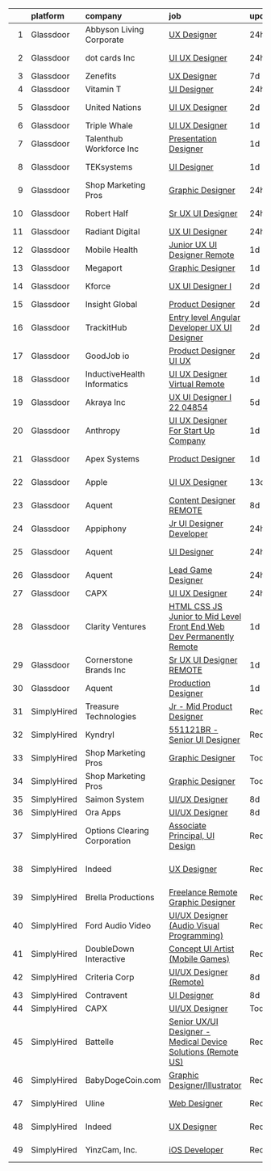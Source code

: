 

|    | platform    | company                      | job                                                                                                                                                                                                                                                                                                                                                                                                                                                                                                                                                                                                                                                                                                                                                                                                                                                                                                                                                                                                                                                                                                                                                                                                                                                                                                | update_time   | location                   |
|---:|:------------|:-----------------------------|:---------------------------------------------------------------------------------------------------------------------------------------------------------------------------------------------------------------------------------------------------------------------------------------------------------------------------------------------------------------------------------------------------------------------------------------------------------------------------------------------------------------------------------------------------------------------------------------------------------------------------------------------------------------------------------------------------------------------------------------------------------------------------------------------------------------------------------------------------------------------------------------------------------------------------------------------------------------------------------------------------------------------------------------------------------------------------------------------------------------------------------------------------------------------------------------------------------------------------------------------------------------------------------------------------|:--------------|:---------------------------|
|  1 | Glassdoor   | Abbyson Living Corporate     | [UX Designer](https://www.glassdoor.com/partner/jobListing.htm?pos=101&ao=1110586&s=58&guid=00000182f7dd71fab6465db87f23fd28&src=GD_JOB_AD&t=SR&vt=w&ea=1&cs=1_76266802&cb=1662015861668&jobListingId=1008106136939&cpc=956B2567E1972B70&jrtk=3-0-1gbrtqshajfna801-1gbrtqshrg4d6800-07a7feff51d77dce--6NYlbfkN0BlxSgk-J5m66D-25H2D6mWkggbf7twheDVOZ_vCixfySEPZej-FKxo73pH2nQtLblgwn3D92IMuq34zuoXrG4QSh46dcw3JEqYD8FyFcL7eHsCc0SYKHvRRCiuxrKwTna8V2IZVagWh04zl_J6Dcveqtr1pLmuYo4dCbM4n1_8jHu43UUlgwI7-MKB_RuWny_NuI2WrQF6DieAYS8-YH2yhDfZGxteLcZjAY2kyk0USvGXs9Ult79rY-PPjfDkOE79r1UfM-LWFEfXbNOrLAwH5RE16XIpHoID8n7X1frbmD131DgF-PO8DEpZyKOaAKuKDqOszG7kWcmNQI4XnUS6z_bLP7wy2zyptD2SACpX5WID8jp6-pEoL1NJgU-C8yJgnHSUK1NZFfRyh-mfiXwEyJk-SED0pKDVhFu7fIiBPnPL1ypRSRdCSSCbGJOze-elCFS0CS5ftm1DcAZH9WZZAZ3VSNi0lbNw44Zk_YnCDDQJVWbHZE29Z-_YHayhe8EDJoNk_3_KPw%3D%3D)                                                                                                                                                                                                                                                                                                                                                                                                                                 | 24h           | Woodland Hills, CA         |
|  2 | Glassdoor   | dot cards  Inc               | [UI   UX Designer](https://www.glassdoor.com/partner/jobListing.htm?pos=127&ao=1136043&s=58&guid=00000182f7dd71fab6465db87f23fd28&src=GD_JOB_AD&t=SR&vt=w&ea=1&cs=1_a2eff739&cb=1662015861671&jobListingId=1008107343213&jrtk=3-0-1gbrtqshajfna801-1gbrtqshrg4d6800-daf6baf7cbab5812-)                                                                                                                                                                                                                                                                                                                                                                                                                                                                                                                                                                                                                                                                                                                                                                                                                                                                                                                                                                                                             | 24h           | Los Angeles, CA            |
|  3 | Glassdoor   | Zenefits                     | [UX Designer](https://www.glassdoor.com/partner/jobListing.htm?pos=111&ao=1110586&s=58&guid=00000182f7dd71fab6465db87f23fd28&src=GD_JOB_AD&t=SR&vt=w&ea=1&cs=1_805637cb&cb=1662015861670&jobListingId=1008091357111&cpc=6FC5BA77C9A4CD78&jrtk=3-0-1gbrtqshajfna801-1gbrtqshrg4d6800-60f85573673f9bf3--6NYlbfkN0BP7N8pYsNWMWBMaWl8ZL7hgGB0AUGZOiHnEaoLHNDW9ROvVNa_h-O2VgHJxwiiK0FvNzL619YT5xjM84m-LPxNMcqrmbfy67nmq_OooHyvM4GX7lNgUrjXmmFng0bY1bmBPBtwPWjl9uOGEcSpndc0U0y-yup-M8T9H_eM1z_7YuX5KEAgmU_Hdo4WVR8w9vTTLqPLF78zefQ97xXZf0Zc5_eTrwbXHJRqab6BKmklscs6YKPD6CCmJXsowjLOJzui1lJu4ZglJJZZnaXtdJv6RtvUt6D9gyFAToaDKZmtZuutU5C-X8lR9K-7J0JwwsrUGnCP8hAWpXrGA_3BazskX2DgHgC6YA3QKKuZyhbyDmXZbHx0xUXFHqOGWoe26-k8unCH9pZvxFx84EBIRWmtPBcLW10n6PUGLxzvdh2oU5xGROJPms73mwMwPhTdDi2Nw--OghkXx7tuXVU1IB3MOmYgWPCBgesARwMS7rotqEz8knP4nj39)                                                                                                                                                                                                                                                                                                                                                                                                                                                             | 7d            | Remote                     |
|  4 | Glassdoor   | Vitamin T                    | [UI Designer](https://www.glassdoor.com/partner/jobListing.htm?pos=112&ao=1110586&s=58&guid=00000182f7dd71fab6465db87f23fd28&src=GD_JOB_AD&t=SR&vt=w&cs=1_bee2da88&cb=1662015861670&jobListingId=1008107313924&cpc=C4A69CCDBB3B9599&jrtk=3-0-1gbrtqshajfna801-1gbrtqshrg4d6800-f10a0fca18c2b09a--6NYlbfkN0DMrcEu7yrtATojKJA7cEzGQ3FdRGWLh0CZQInL4ECGI6k5tN82kdM0OKoro5eXmjpWnNkMRYRsEG5xl-BbZpYCD_fu4BVeNqYuHC7OoAs3kywh988hMDgU4JwI6c0N64ARQqe5qJ8Pjj8i7HEjR4ZUmqldrFM0fx1DVXjCuMIUcFIdGB8cHFzJ7W_YnqnrXza-zlKOgVy7jWseHWnhf2VM11CDvNNLnkquRUSHpZf-Sk5DVrqK_b_c2VgxfuJbS9cKNaNiW3CROWTW7-pV3HtFPBIQDXAhl3qtMGU8p5t6ygEVgcOLXfgQGgoW7fCvTFaafg4EdXbW3N2bSfAQp3x6DN-QW-P-9jQ7cAqUXDcJe8WL0hhSfg-UzFT1ERerRkNwBPmiT5m8445_PIT-rL64s9r-F2NRs61PWP2Ylz1kowmLFyq8F6yUcw1Gd1Kr-28dZ_L9QLw_1dbdbzoLaJUg1xm351FNY3k%3D)                                                                                                                                                                                                                                                                                                                                                                                                                                                                                    | 24h           | Remote                     |
|  5 | Glassdoor   | United Nations               | [UI UX Designer](https://www.glassdoor.com/partner/jobListing.htm?pos=130&ao=1136043&s=58&guid=00000182f7dd71fab6465db87f23fd28&src=GD_JOB_AD&t=SR&vt=w&cs=1_5f7e9501&cb=1662015861671&jobListingId=1008100714366&jrtk=3-0-1gbrtqshajfna801-1gbrtqshrg4d6800-d6ef88cf08e78d5f-)                                                                                                                                                                                                                                                                                                                                                                                                                                                                                                                                                                                                                                                                                                                                                                                                                                                                                                                                                                                                                    | 2d            | New York, NY               |
|  6 | Glassdoor   | Triple Whale                 | [UI UX Designer](https://www.glassdoor.com/partner/jobListing.htm?pos=129&ao=1136043&s=58&guid=00000182f7dd71fab6465db87f23fd28&src=GD_JOB_AD&t=SR&vt=w&ea=1&cs=1_476e6a88&cb=1662015861671&jobListingId=1008103425271&jrtk=3-0-1gbrtqshajfna801-1gbrtqshrg4d6800-403655dea25a74f9-)                                                                                                                                                                                                                                                                                                                                                                                                                                                                                                                                                                                                                                                                                                                                                                                                                                                                                                                                                                                                               | 1d            | Remote                     |
|  7 | Glassdoor   | Talenthub Workforce  Inc     | [Presentation Designer](https://www.glassdoor.com/partner/jobListing.htm?pos=118&ao=1110586&s=58&guid=00000182f7dd71fab6465db87f23fd28&src=GD_JOB_AD&t=SR&vt=w&ea=1&cs=1_089ec3a3&cb=1662015861671&jobListingId=1008104112031&cpc=F41FEAB56D215062&jrtk=3-0-1gbrtqshajfna801-1gbrtqshrg4d6800-b0396012850688ec--6NYlbfkN0DpwFV3tuw9vFlML3xauMsT_S9XsNg3VdZNHiuyFzGFEzXfSGkGfgeZuQmrRNOoRj2KG4JtZ16c6Me6TMe4k8idSKCqMIK3nKRCNN0673o5rBPp8bUF45137Vz3MHFL762ZXOrmoxPdzX2ZNZrNjhWHxCSlNkIwtcKanXnT2eO3-YrVPWt20WW4OF6kIlKypSii3gntkKXi1l-K-n5hFJXGKiKBVht8oKRnOS1LjdE0b49FnVt2OFTi2aETL-XHsa8wH6-YM2eyS5I-1tN17Aa18b04jEZ2-Vy1miyTkTUvvMHt6uvtkUfg7OuxkLzU7A8g18nijdjpBZIKwHmQ12Xa5RoEsOLJqYOstU07JJ_8mMJ8rAYrWr-A51eEJ8yrNSIZcsuZDVs0_XiCvXFJDPjED5NmgW2x-raIcnFZtIZboH0-3cIIAFtqSRoS5zrf-1OuU4ZTTB56qlBiVlFxVIz2Rtb6rXGj4sOmTkbEvYTFA-JFUeHK-E2Klw8l4BZtWIubtUAJolNcuFdWiSRsusuC)                                                                                                                                                                                                                                                                                                                                                                                                                   | 1d            | Remote                     |
|  8 | Glassdoor   | TEKsystems                   | [UI Designer](https://www.glassdoor.com/partner/jobListing.htm?pos=113&ao=1110586&s=58&guid=00000182f7dd71fab6465db87f23fd28&src=GD_JOB_AD&t=SR&vt=w&cs=1_2401e930&cb=1662015861670&jobListingId=1008103401365&cpc=654405A9B1E0A9F5&jrtk=3-0-1gbrtqshajfna801-1gbrtqshrg4d6800-626a518d14e5eb1d--6NYlbfkN0AuKz8EBO1xHDEL7V2YF9xF3dC_I9B9i-Zw2Jh8clPMK3KTieKealHQMRxLfyLBLKLlxueP5w2cp1Kue7ytNRk0VzQAaeykPUFkFVJNTLbEBNyriVJdyFaWSK276T-ls2bzxzfuBVkABZ6HP-my0A4u9FaUFHeeqv95PU6vQr664BhgB-GaUoRGFKQa08aJramp2fWaU4rvxWUiBJfYgotVfxZHnyHWW8lWH2QuI5U8rMPqvZtHZ1v8FMeiwnTUxYwm0EbHlxWwi70O-v9xVMIDvwMO8yfIQh137EJgxWSPrT1VtpeIhZkuC-dTclJXzWaRJDPqEV1-0v4GBARZOfrOJCghiIllnGuYOQ-3pLWny51MBr0lkKUSaV2BlVGf5TGDYTsKj7CinFW16R5b_pOukx4k3UfpPtUyIw84n0kfBBQi5zwXGhOf4_S7FYQ9gSvkHKKMPXMmOE6BddO74FJ44V34wtZwmdUVv6IF4C55vg0raH-GeUMc-pl8TcvRp3fRThY4xRet5dLGZHNmKwiYCSDsDRRlicOa0OFG6sFANX-cRnaiwJ0RsUp2abetrjIBVAucvTg2oWRPUl4Pb7S7lG4GHMC4DckU5--XxogSYPxUZhOZbDGoDAxoKMdBOIDm4YQcp5T_ot8Ugj0jvNWDTjiMzIiR9cNRfW5dUimaDdVjId1oisEWA3opXCk6cjs3FTu152dUHnhz8NmvgezbhDY579P3Mk0LNIJs-FdnnkNn58Ye0hVyfHJdASfj8Ip8lwJZJS5zRzIIZPbt2BSOCGf4aA6_SAEo3hBqew0iFg6e4n3ryv2yBenBOnzpkTswjxsvDto6N480bsBZCkdwIv2Tgbqmuf2OL5doJTRvVYkmg5KXyGfWkutayWkaT0TxB_YPg7tSLWUzDOpx5QY9)                                  | 1d            | Myrtle Point, OR           |
|  9 | Glassdoor   | Shop Marketing Pros          | [Graphic Designer](https://www.glassdoor.com/partner/jobListing.htm?pos=104&ao=1110586&s=58&guid=00000182f7dd71fab6465db87f23fd28&src=GD_JOB_AD&t=SR&vt=w&cs=1_a1198283&cb=1662015861668&jobListingId=1008106685149&cpc=45DC3EB807283E85&jrtk=3-0-1gbrtqshajfna801-1gbrtqshrg4d6800-1e5450f6cbd41cd0--6NYlbfkN0DnTJ3xfjzt2ELn4kEqc-7-tLkxQ1NV7wDx75Ziu13nDF3carm4JZxqQO1ZtaAo41zz1DATBbo5JSuMcqSf7J17RowlHfkSAHKVp9LaY-W_4ymO_4tFNpELogX79y-e1zo73cjFscyYccQxyxRgr6IvDdL2YL2qTRBrlh9V64i51xUTHwa--rcBcoQgVlk5y56jB_skPwK29zvUx67f928eHVT4C8hWXNy7YdAbEsaFN9Nc4KSV0cOJScqtYaSNby1QtAeDPz5uid71FW9ZFxhf4kMLD_TH71aaMuyN_Yxy_U4o5-9yXgR3chSpl9YOUSCXeL8nMi7zVli1MEFAg7YcQo7blI1jpfXOrUVunMMaCAJ64te-Yw7GklJ16fs33yRHKR7RVUddcmnCyfIXMRkNK2yEsZ6GWsej4Pqs5U8QQj0L1AEGs9chqYdVN4ylayAWwBQM8zDgvJVSTkstW7WQ)                                                                                                                                                                                                                                                                                                                                                                                                                                                                                             | 24h           | Remote                     |
| 10 | Glassdoor   | Robert Half                  | [Sr  UX  UI Designer](https://www.glassdoor.com/partner/jobListing.htm?pos=121&ao=1110586&s=58&guid=00000182f7dd71fab6465db87f23fd28&src=GD_JOB_AD&t=SR&vt=w&ea=1&cs=1_f446fda2&cb=1662015861671&jobListingId=1008106367307&cpc=C4A69CCDBB3B9599&jrtk=3-0-1gbrtqshajfna801-1gbrtqshrg4d6800-2aeb18c88666c837--6NYlbfkN0CpzDdaQkua3np5pkmj49lKioZwmwxQ-yx5plwbYmV_M5QDgP5U2s8pTcIrES5uNWGMXve2cuzB9f_dczpbWK9NULC2t0Rna9DDTDbNvDA04JzIlmZttQuYHrrU7nBoZ9A_uzrfQBCCa_4tQchykGmqvyl4MWhIB8WIbicAaAPnP8QqjaaDoIA1v71WkGpik__TzCov4kzQDTb0tsOPjD0y9-AGlIp-jEvi7D2CO-MPGYmJG93ezKToDUmeOl9Y0uaFuH8eFCnt4FXm7GfmbDpVL9cD5ooesCGIJaXVNG3RHbdToiJ7M-GumM5pYW95CVty0vDq9wIwnxYFrDJ59WWBjNuWr0RtSMHB8nOpP4OwZJravbElyRZk2iPv8mxZmx_BndC8pvTr_-UQSDIbz7M_s9PxdcAh4cH78boZ6rHwUbFB4xrydqikmI659K3_cRuGM7AY-D82fMX9Xcw_49y4PXEnLQIVJiEp2kpV1E2zZt10rIhm9ZfS9TgmS0RFm8w2Dbp-cxdUMJjxwIku2GO53elu3aKJmQGexMXTO7-Beg%3D%3D)                                                                                                                                                                                                                                                                                                                                                                                         | 24h           | Philadelphia, PA           |
| 11 | Glassdoor   | Radiant Digital              | [UX UI Designer](https://www.glassdoor.com/partner/jobListing.htm?pos=125&ao=1136043&s=58&guid=00000182f7dd71fab6465db87f23fd28&src=GD_JOB_AD&t=SR&vt=w&ea=1&cs=1_ce202a68&cb=1662015861671&jobListingId=1008105515654&jrtk=3-0-1gbrtqshajfna801-1gbrtqshrg4d6800-36dffc8aa509424c-)                                                                                                                                                                                                                                                                                                                                                                                                                                                                                                                                                                                                                                                                                                                                                                                                                                                                                                                                                                                                               | 24h           | Vienna, VA                 |
| 12 | Glassdoor   | Mobile Health                | [Junior UX UI Designer  Remote ](https://www.glassdoor.com/partner/jobListing.htm?pos=103&ao=1110586&s=58&guid=00000182f7dd71fab6465db87f23fd28&src=GD_JOB_AD&t=SR&vt=w&ea=1&cs=1_635ea324&cb=1662015861668&jobListingId=1008104582625&cpc=AC285F3A3ECA6BB0&jrtk=3-0-1gbrtqshajfna801-1gbrtqshrg4d6800-0b855880aef5fae4--6NYlbfkN0CVW-wZUB6fDkVbeXZUmA8a9VqOuLioZTZt07t5oqbkUixMn8E1AkY7NfCvE7a_uIFEM4p2K4W6Xowwu-eZbvZMAmUZzzrHL6ljTCT7DYTx6XjJdgQUIEh9p7SxX-wpgLvWtsfp4DDj8x2BvdIzeHYMSSkPiP9r4jjtgVITdl04BLVLmN7DTPJeZ4_ZEyu9s9lr0LOPJVSsD27I__LfGGqe2oWTB3G_C4LBh_lG7s3ZXG1b3jU5YkvMpNBJLFAO4itpIoIVP07SWnALqsYt884BH4f5FJtqmGCpzzscWTujVko-SwclxMpjnKa9apIdK4Dr7MuJcfA9_-e0SzjviFVvN6in3k6qA8-m3wpdw98tEYFbd5eG8Hsfv_TCDwK1Z0DHwgql0v-O31c7dksKOw7az5dVQ1c9TJ05avlcnDI2FZFyjJTbD_m4YwyhQTFd3-G9Je3a896b_iH9VlpSIcVOdGkbMCVI_a4BmgscYqGgUYMUbpl0AmVbSn0EWuUjcqoGnrlwKmHpVXTjuduu356nW5cYL7MnJY3CjZ-6fYTVS0ygsVHst3-Wfo62Ykui9xQGOfWXSoUEMDhbBe8VAXNB97t0fp9rqME%3D)                                                                                                                                                                                                                                                                                                                            | 1d            | New York, NY               |
| 13 | Glassdoor   | Megaport                     | [Graphic Designer](https://www.glassdoor.com/partner/jobListing.htm?pos=107&ao=1110586&s=58&guid=00000182f7dd71fab6465db87f23fd28&src=GD_JOB_AD&t=SR&vt=w&ea=1&cs=1_53bca06b&cb=1662015861669&jobListingId=1008104329539&cpc=FD1C1DA32C38CFA7&jrtk=3-0-1gbrtqshajfna801-1gbrtqshrg4d6800-03240c7016d300a0--6NYlbfkN0AeeRxfSTUO2mbzN6gc1dbGKicwj8snL_ojPHCDcLbu6ZmI1MITdzjUHaGz9I6QfDDaCAhHNsLnEQ0W96GyJbLS1QADKIDX4EdTe9yp1PhF8F-4WUltB0t_MBqRicVF3yTGtz1PlcRv0nY1cRoiPDvEa6RLSZiog9CyJF2TQxUiBYVzd9xvKSatBiKr4kHEzZbN_Z0rR3oxD4eN6ntQjw9LFYO4miyz4R7Rm_XMiVF8T128zbZqAI939pRy275_W-N8L3SIxFgWBXG5FiqX-J9hO8yN6A8Q4Y6sweDZ_Ua0FoB6SVFziOJbjN_7GPC4EegEek1fmXgwZ-K09kVkeO097m26pLajmlfAnepPEzq1exFjIm6nOlZNOy7CkNVSonlh2XqavIlI-XvD0HQ3AyOxmIDYAD8oGMQeQ_SsVyBKc4uuyCNnsP1YS-I3ugoO1knjCak3QDQIxEbHh9B9kVLa9Q9Gq5dQkRb6rVzhm2cbEAo0MutLRgslfzJWInuj7-L2MPoEJDVEyBBRSw88ckqFPoPUlPVHDkEqRulaplXZEQ%3D%3D)                                                                                                                                                                                                                                                                                                                                                                                            | 1d            | Remote                     |
| 14 | Glassdoor   | Kforce                       | [UX UI Designer I](https://www.glassdoor.com/partner/jobListing.htm?pos=117&ao=1110586&s=58&guid=00000182f7dd71fab6465db87f23fd28&src=GD_JOB_AD&t=SR&vt=w&cs=1_8d2e6c5c&cb=1662015861670&jobListingId=1008101416352&cpc=AC285F3A3ECA6BB0&jrtk=3-0-1gbrtqshajfna801-1gbrtqshrg4d6800-5ca18584e6c56758--6NYlbfkN0C5IatSLh_Ak1q39eQQoPIxD737RW9NeiYGvIRXkrLjEBkC4LI6KweFWWPiS1PvvlzUOWbobQyRZ_GH0ST80v1PHAjNgQAnVdKaMTwbySdeJ4kZENHFJ3gk-aqyBLq7_g4PPaD5nYAPosMaA1OTfF0UlD40gSneHZVZFaHtOPm0lfXPMXFm5c6u7HWtbqq3LmjEMEt3GLR0Dq2K9qAHFci0OhFH9YIZCr1w5DLQViUtiId277BAmx-9FUL-03rxTkMmG0Fn4Lfbjh09gD1vUVzlXkD0U0RnO-9YqBBqyQF_srswWcsFDQM8mU-PH2vka0KQUxt8jqBOE7oaZ8rSO90LU6g3GrMgpqDLjjShLxQTskH0tymuKjuD1mO74mjnsa_9XG0Ie2qENbGblP8Dr-9mabHFyJARvTPzS32caLTwM-XH6gsN4cKGtA4Ref0U0DV1pj4iY8tkDokiBvLz-XTv2SEikkV9vOR0v56qQFKz6SLKEpihSCv4rw9p1WaaIAoMGZdXOc7pWa1s6sPLYRnOQRYBzmyAaW2We_rdOQdisPFBglLjjTeGLG_zy8N2UEdFJrklXDxrRUIkRCgUzRBYrIU17Zt_tSo%3D)                                                                                                                                                                                                                                                                                                                                               | 2d            | Mountain View, CA          |
| 15 | Glassdoor   | Insight Global               | [Product Designer](https://www.glassdoor.com/partner/jobListing.htm?pos=122&ao=1110586&s=58&guid=00000182f7dd71fab6465db87f23fd28&src=GD_JOB_AD&t=SR&vt=w&ea=1&cs=1_e947260c&cb=1662015861671&jobListingId=1008101325887&cpc=F41FEAB56D215062&jrtk=3-0-1gbrtqshajfna801-1gbrtqshrg4d6800-b6f6c3769a315662--6NYlbfkN0BKkHZu3wF05EeDimN_p6sYpKCMArvwa95YdH7UpkaBCuXZAtggzO9lGKJZ-EjBDGFpDzWFhfErbPeNOQdB-5sxu3TXSscELuTTzkvXRsH0FCSVFUJQpDsKHUilZN4l-wkK83dsuyh8TjKXCrhkzsZI2PM5AbogsvWiaJaC6pToV0wHxBsDJKkLjKn-wGCpxua698MH45IN1rPIvQX5WfSDjGF0WLsxICeIP7ovrS_WcAcr9P0N5UpWm18n9ISUl6bYKcHNv01uVQ4HbUayV50KH2Lqq5Wk4CW1QycPjw_V8yBIgX7WHh3f119ZxIUVWDEa_xDs0mfzLABPfDV4u00MogpsM1N6s2iZC_cq43GYN2Zm5y4rpbQXGxUyqq-PAmzEN2cF3j04fIQxce6yJU3dSOMU-z_w-_YRFIOmB8J7GACdLUXMvSDXCStHHb0pJPQ58ONhA_G4F52kDgQRE8lKgduXLDnKBBm5QP4DYGc6OKsmR6rOUX7IMGStCl_OlN4%3D)                                                                                                                                                                                                                                                                                                                                                                                                                                          | 2d            | Remote                     |
| 16 | Glassdoor   | TrackitHub                   | [Entry level Angular Developer   UX UI Designer](https://www.glassdoor.com/partner/jobListing.htm?pos=106&ao=1110586&s=58&guid=00000182f7dd71fab6465db87f23fd28&src=GD_JOB_AD&t=SR&vt=w&ea=1&cs=1_59a6f0fe&cb=1662015861669&jobListingId=1008101431851&cpc=AC285F3A3ECA6BB0&jrtk=3-0-1gbrtqshajfna801-1gbrtqshrg4d6800-e97608c6d181ff30--6NYlbfkN0DdLn5tXN_RiyJSiFodarGZFJKa8s6F6AK0THPBWp05MQOFQCzoYzZxGxYfJ9hLSNYsJbys6DBTafbFBBjszBxbMt_j1W_2i7zpgsVzQGKmwrQJU15QlzWMC0JPYrRs9hHXSY2_r0LyZgUT8f4VW1f_CjJ3HfrwkBmWSyv4JCZOznODM92b2waMp_uTTY9CimXaWBpQT8fsTtnTz3Q-USB4mXGo2d0L6YvkhY4PE2165gJtR7XLeoPg9AlfOQr0XpErhRHBw1mlbL2CXAiViOlD_swwry9YLt7saMSgI6GknCQ_mlPY4DsFIoNa3edNUEK-wEkbLfIaiXgwgLy3tjT61z2UMu5-wFfxTjNk63VKuKuxQhytjPa0MsFmj586-CbOCiL6z5LeT74NCKDCC2zOR9EKw0IlYzskQOPhjnXn3PxXK8_QfQi8Kiz5-1DPWoq3vdLBu6o-bW_8iPZbMclL8p-oZSd0Sr54yfelSSSEvDLjrxiUR8Z5)                                                                                                                                                                                                                                                                                                                                                                                                                          | 2d            | Remote                     |
| 17 | Glassdoor   | GoodJob io                   | [Product Designer   UI UX](https://www.glassdoor.com/partner/jobListing.htm?pos=119&ao=1110586&s=58&guid=00000182f7dd71fab6465db87f23fd28&src=GD_JOB_AD&t=SR&vt=w&ea=1&cs=1_136347c7&cb=1662015861671&jobListingId=1008101143376&cpc=F41FEAB56D215062&jrtk=3-0-1gbrtqshajfna801-1gbrtqshrg4d6800-8578fbe97d5717b5--6NYlbfkN0A-eM-8zQmqxQkbCPpjyO_R1nvC3dWyZdH4WDfPbAqpRWMKG9vGIfMbmWU-gkWEBQ01vlTGLb2nzOcccHCg0J6zzTcuMGXdgKgg2GXifa6KSDn8culOCpjh_TFn3gljPby6eKNqkiiOIk7xpFsOaWLOLwbEX6yF3a3LNf0J13VFSUA2XKAN-WXo_J36O-UtPf34qw5or7FFJ8RIHws8yS5ugB6Szy9_Op3YFZB0Ew5E9RgcSe-P6jiC6cE9hW7Kllu3zCLWB4wuyr7kZEN8jYYJ2COUO61-paxbkq1w2NcXNXwVHh7FPwKdFF0UFgRoIu8XRWpUJfDx5onYMsmqxWg7cdcvuARPJQECWq-Z6-qHA_49xs-rsJixVl1t34mY-h4hZ_KQNy35IZq_29Y11nvbM3BDg0isvwAJi7wy2LwAtXmlPDDlDvMQYZNDKMFcYDR4yXS0Y43255zexnVO7W-TQclnKvjthO-oLy2YZq4G62EZ3Fyyi1Z7HzxuUqx9YXo%3D)                                                                                                                                                                                                                                                                                                                                                                                                                                  | 2d            | Remote                     |
| 18 | Glassdoor   | InductiveHealth Informatics  | [UI UX Designer  Virtual   Remote ](https://www.glassdoor.com/partner/jobListing.htm?pos=128&ao=1136043&s=58&guid=00000182f7dd71fab6465db87f23fd28&src=GD_JOB_AD&t=SR&vt=w&ea=1&cs=1_7c47d44b&cb=1662015861671&jobListingId=1008104566343&jrtk=3-0-1gbrtqshajfna801-1gbrtqshrg4d6800-720318c4269232f8-)                                                                                                                                                                                                                                                                                                                                                                                                                                                                                                                                                                                                                                                                                                                                                                                                                                                                                                                                                                                            | 1d            | Atlanta, GA                |
| 19 | Glassdoor   | Akraya Inc                   | [UX UI Designer I  22 04854](https://www.glassdoor.com/partner/jobListing.htm?pos=126&ao=1136043&s=58&guid=00000182f7dd71fab6465db87f23fd28&src=GD_JOB_AD&t=SR&vt=w&cs=1_7ddb9626&cb=1662015861671&jobListingId=1008097473644&jrtk=3-0-1gbrtqshajfna801-1gbrtqshrg4d6800-3e62b19874b1da40-)                                                                                                                                                                                                                                                                                                                                                                                                                                                                                                                                                                                                                                                                                                                                                                                                                                                                                                                                                                                                        | 5d            | Mountain View, CA          |
| 20 | Glassdoor   | Anthropy                     | [UI UX Designer For Start Up Company](https://www.glassdoor.com/partner/jobListing.htm?pos=124&ao=1136043&s=58&guid=00000182f7dd71fab6465db87f23fd28&src=GD_JOB_AD&t=SR&vt=w&ea=1&cs=1_fb7b2d45&cb=1662015861671&jobListingId=1008103718267&jrtk=3-0-1gbrtqshajfna801-1gbrtqshrg4d6800-52a06b6180f2e353-)                                                                                                                                                                                                                                                                                                                                                                                                                                                                                                                                                                                                                                                                                                                                                                                                                                                                                                                                                                                          | 1d            | Remote                     |
| 21 | Glassdoor   | Apex Systems                 | [Product Designer](https://www.glassdoor.com/partner/jobListing.htm?pos=123&ao=1110586&s=58&guid=00000182f7dd71fab6465db87f23fd28&src=GD_JOB_AD&t=SR&vt=w&ea=1&cs=1_d677179f&cb=1662015861671&jobListingId=1008103966003&cpc=2CAED5C921A5F994&jrtk=3-0-1gbrtqshajfna801-1gbrtqshrg4d6800-90e6bd4867488b6a--6NYlbfkN0DqWjE27Bj7wQp7zwejGyju2OyxUuq4SEucXSyN07WCWejYvQmJsgF2DYF8Y-TYieAlU8PVSbISUtTgcJutTK-kdfB7xTi2qehah6KjuBy0gCeZH0xjk_YA4jDJ5NWyaennZNkla1j00V3BcDUXHUk6vk1mKPGPWCrfD9V8AfLdzPzjGYrNXfYK-ZhhMq9AoNw76a6cIpK-gxRuAWRPC8PVlNRCU7Ky-p9nvKoYbDo7pekfIac70Y2EAYupygCC6Enqo-hfNkjqGty3RW1WemKXHY2wxiP8BKLeXf_YWKFU6ZVt2k8stBaeYkyOhh6uKjCC8rIfih17smbXIVVqset6rG5QYMZJHAdiKc-Hm2dYPWwK6YfE2k1B2HEB58i537lvZayrfCJ_WFattUp3RbTFdaidBKVUYnSSYrQSNy8Kogk0mVRkhKGTKR4WHL5dcIcpro2qWXd0TDt2q7_4nhRsZDP4yaHPWDdbDXEJPQufYfuUZSSzSRgv_yDno5_xKoUvDwJlXipjL2d_F69Qxo8uP1PhlngOqkDqm1t6HANJb3DgWvH5l6orOP43dTmR0iu6dXEZyVTbZuo14sPmwp6uPA2SSnwfOIEXoQboAwRWPmPPCDWIhvaSXq9G3YiyYGM%3D)                                                                                                                                                                                                                                                                                                          | 1d            | Alpharetta, GA             |
| 22 | Glassdoor   | Apple                        | [UI   UX Designer](https://www.glassdoor.com/partner/jobListing.htm?pos=110&ao=1110586&s=58&guid=00000182f7dd71fab6465db87f23fd28&src=GD_JOB_AD&t=SR&vt=w&cs=1_dba0123e&cb=1662015861669&jobListingId=1008078787075&cpc=F41FEAB56D215062&jrtk=3-0-1gbrtqshajfna801-1gbrtqshrg4d6800-42f118951879b051--6NYlbfkN0BvKrLyj5gPmtZO9T8euul8TCxuuKNOtzRJOomxnwSEodTz2Bc-sPZl5OJ9R4TJsNeHYhrugG-GuHqQxA4XymeaX0vxwiBRkm0nXG2bzwJoLtia4j8rRJVPi5PAfL4q5QnXiGzPugzDTOlh_oDEI-Sl30BP6H-JT1iOqJwU3vO6YHdkP7lJmmktWQsdFsMSD3yWi9kfYqNjHMaaGbAViL9S6OMz_ONvkrVztM7RStNqnB9UpHHGCTf9-qibDAvnobPFKbfNTHuq_gvrV8PCRIvU8sNmL9fbdy1M0DdRYAsTRGVRj6VO_r5ru9RLrLPtPvjJ2tbJoRFzHUHT4In2f976i2GVxqC1Lk46ON23WtO_0Y9ui7XUyqQpmUB0CPlh6ZjtZNf4QVw9REBTYfcg-1-cHCNWJ6sw-bBO_nOUa0m5U8_ciAOrmeDTMOTZU6MNJOmkvOtgdk5r9Erp52_x5-NONfqq5Cx5VaUUKwxp6-C4KVAXbqibC-jYkunTaenpICkTIG1_lknyBaUPDu_dNfaTTxsoamCnj9kILwXjGPepnG9Y_y1yt6dwvqPKc6RMXX75-WQVgthSr_Ih67hafBJNxPUwmfwgegAG90WIU2cTrIPYT7IhcIl-1SxxK9TTEFKkc3XBaCYZW1bwOCaCq77nJr3e7Dabr-7McYFfx-Pi0px1O6x0_VfnXnlIr6LDjpgs2l8Y1qN2rH2qkpczelYvrWP6-b1tEDTJVFXVKik3qc7ggvPSz0D9fsLoKPsmcBwRPaPzZKnjJXFHx3_FeGPorkHi3jS6nldGc9_iH2VHEL0yX4Y6aIn4NfFzMRUuo-1Q3Y8FJzusqrTh8LEABFEqkhiLyKfIFS6lyzvtN9WubRumB4dVMonpNGvo3vNF771yqabQ2cf7zn2gQ1aZ8B4CKMyYVw92dj9PJ-BBoMqwBA%3D%3D) | 13d           | Culver City, CA            |
| 23 | Glassdoor   | Aquent                       | [Content Designer  REMOTE ](https://www.glassdoor.com/partner/jobListing.htm?pos=120&ao=1110586&s=58&guid=00000182f7dd71fab6465db87f23fd28&src=GD_JOB_AD&t=SR&vt=w&cs=1_6a7eb87c&cb=1662015861671&jobListingId=1008089329150&cpc=334ABAF5D42DC775&jrtk=3-0-1gbrtqshajfna801-1gbrtqshrg4d6800-caa0944e4be548c0--6NYlbfkN0DMrcEu7yrtATojKJA7cEzGQ3FdRGWLh0CZQInL4ECGI9gD0Wolx9R2EDT7B77c2cRrTdmS15zQI5FSK6EnshAG3NgcOhzBmqhWiF-MPmcBIUnjstLyImy_lrSiq7I7lFnBSEqwK1YPVrTFjc73nNlY4awCzvFT1amWHv2N0lQ0RsaASD4jD5FSuLQ4KUXr9BpJE1twPBPoDvytbWiZCSOGN_cB3eDpbW2IAgI7-2EGablW7ks9IiA72oc3r6QpMm5fDzlSZRhpAQH9ZlQOZvMWSOz_Y7QZPXIF20zLvMHFmOrdPUK0vWB0_jbCUSzMc3VAx1XYZIVyS6SV_UcdbfaQG-csgWZ8yj8gVb9bVdcnOq_myu1pGKhKq3iQfk_7rB1Zad45naetXAI-NNMrL8Wb3v2UoxYzdMjAr2m04v2l8uJBoCToEmvsd8CTFYheNSoI2cNdFmqIWw%3D%3D)                                                                                                                                                                                                                                                                                                                                                                                                                                                                                        | 8d            | Remote                     |
| 24 | Glassdoor   | Appiphony                    | [Jr  UI Designer   Developer](https://www.glassdoor.com/partner/jobListing.htm?pos=108&ao=1110586&s=58&guid=00000182f7dd71fab6465db87f23fd28&src=GD_JOB_AD&t=SR&vt=w&ea=1&cs=1_6702524a&cb=1662015861669&jobListingId=1008106905500&cpc=F41FEAB56D215062&jrtk=3-0-1gbrtqshajfna801-1gbrtqshrg4d6800-ace4701ba98733a2--6NYlbfkN0DBc7w0xclGgia4rxR5d721pIg1ynEBDV_Wu1axbExK5d0pbSc7c3t6wMwCdRzWOG5gAiI9DzWZozo1Hs_dX5xFBK-3mPdmWahEd8iOAY9Y4S9YneM6Xl_nYOCUXvbXwOJj2Ds0fi_QRx_9l_ZfSqHqnCt5_KkPwgPFVZdduwuKrjoxYKHndxRL_08kRAVw_Bu49WBEfvCDSgcLw374Lub3VoJyYu9g_I56EtUyX_aQT4lVlyP1G68V1WhS8c6WuCp4qYV_Si1BYGGduBDBJufvOyWgwc2D7ChJuP2hoQyRlX-ehPCblxLESDy85yiC8UaVN2jaL-az2OyLqEnQ-kvqK667qxbKJ-Kvy7cphRU9bmEg8bII0kkPOluna8qZwqx75wkH2b-wxsEezqfs34S7PhqLakmewvvNtfr5d1TMjKdsyWaNvUHu8qTCgEi43Z-gaYOPXAfBZFEY30_aYYh91-WZjgq7h2Z-Rd4CDosHAreitVRiJWh2Vt55fJC4LoGu3_DCQNh2rxowGOI95GXt)                                                                                                                                                                                                                                                                                                                                                                                                             | 24h           | Chicago, IL                |
| 25 | Glassdoor   | Aquent                       | [UI Designer](https://www.glassdoor.com/partner/jobListing.htm?pos=114&ao=1110586&s=58&guid=00000182f7dd71fab6465db87f23fd28&src=GD_JOB_AD&t=SR&vt=w&cs=1_3da00771&cb=1662015861670&jobListingId=1008106317090&cpc=FB7E4A1762AE5BEC&jrtk=3-0-1gbrtqshajfna801-1gbrtqshrg4d6800-af928d519ef0ff4f--6NYlbfkN0DMrcEu7yrtATojKJA7cEzGQ3FdRGWLh0CZQInL4ECGI9gD0Wolx9R2v-Aex0-GK040KZkH8vMPPbByZJ69JkHE4ijya6Gkcs5gC3Z4IApNz5qBpbs1PQ8A-ZdsBit4dOBRqedgm6SbJxTMy8vMUIECmmplTQ3Z4guhPbBlzhO1I3ygTLQD-RVXXzH0oKIXVWmUDV67eG56-PQYQSAVSYiDdIK3CU7GPZQSerbGBl1VSgCUXUWR1uGJe-pSEMTzAN3gBb_oqHr2vxCPTxL6EtAWiD4OyurXbJcJdFHUqyZLU1NVcbFXti19BRrPmgwdO7eRDxrXUeLUxhmyYWcoeQeQ_2IC4qhA7S0SjFC6bEjcIkZ7wKkZJmVe7LnoLlewjUrZimdjdQgl_pYd0AqPW4N-ePocCWY2_I1mMbHWB5SaRyl3UfIt1ZRgevj4EdzBrwA%3D)                                                                                                                                                                                                                                                                                                                                                                                                                                                                                                                    | 24h           | Nashville, TN              |
| 26 | Glassdoor   | Aquent                       | [Lead Game Designer](https://www.glassdoor.com/partner/jobListing.htm?pos=115&ao=1110586&s=58&guid=00000182f7dd71fab6465db87f23fd28&src=GD_JOB_AD&t=SR&vt=w&cs=1_a60c6162&cb=1662015861670&jobListingId=1008108310078&cpc=334ABAF5D42DC775&jrtk=3-0-1gbrtqshajfna801-1gbrtqshrg4d6800-0ddd2e219487aba8--6NYlbfkN0DMrcEu7yrtATojKJA7cEzGQ3FdRGWLh0CZQInL4ECGI9gD0Wolx9R2EDT7B77c2cRj8iidoX7eQVC0t6PEugt0eB5PzpB2fgoj1__UV7p8RAaYnSo51AE4ZzlNz3TKJDGRSzEWwS13w7v4UZFRIghbTNMFFynAV2bLsPd0y1kGH4Nar3fTzD2FfUfEvAZr17a-MnXzmOGLO0rlPFVUSSiMV1pleH4GYPF6uy_d4S2GWtmwbplICV9eqhQySjlcjY5cyDWlVY2HKKK9_MouyQgkc4mUJa_4P8YNphmq6ts1CdonH761Xq3X4py2SGvoLtYf_9iFu68CVaQ4Ho6YhJ4Pl_UDUaMevDfGm1NArxORnS1OHL-aXdKEOY6xGKf5imaFRQoHYyQ1GjQ2cy2jKjwZZnvZY_hkeQQ7LrcSVdqIV_Tj1n2TpL2NZCXn0dXxHgi5HJ3oReVyfCbZzEQxPJfM)                                                                                                                                                                                                                                                                                                                                                                                                                                                                                           | 24h           | Remote                     |
| 27 | Glassdoor   | CAPX                         | [UI UX Designer](https://www.glassdoor.com/partner/jobListing.htm?pos=102&ao=1110586&s=58&guid=00000182f7dd71fab6465db87f23fd28&src=GD_JOB_AD&t=SR&vt=w&ea=1&cs=1_cf930ca3&cb=1662015861668&jobListingId=1008106999013&cpc=6193B0C32834B022&jrtk=3-0-1gbrtqshajfna801-1gbrtqshrg4d6800-50038e90d49db740--6NYlbfkN0AZiaPZyccuKjlre0e0RaBFeO48J0QExrO5hcuLctOVaB564pNz9C24KmLWV3UPvHbjOV4x_SPaG_747yPy3iVP8hDXbX4-e-0exkRWs5GonzYxuhUgGSA7sVQYYv8iTLdUZFtx1yzwix5uzDE61t3LgC8OY9ts1dYIM6spC3Aq-c7StTibnU7hgK9EhQhrGHLiE-2AIG6NWh241suS-Qrd7CH7grpTckYp6WW1XDyahGNmh-FKNN4Wfhopz8PHnLAgNF1HH9WwJRY5eKSVjAZMu-m2_-H3joIDS584oBofG6_nAMC9i-ixITemjttaYr9JFW8IEf3TJJgHcZ71wUj4o6OOeQjKtvNifFkpEc543T1m_5we3SmGMGufva1RClswbYw8xPgAMK9sJ_I0NQETlXtEOtaN1ltL_xiFxhNqEHl0C3AZiXqfkuIdBZxJF5-frAHRLk3DKH_oCCC0uLTYumsmScNwqtT_LgMSM8hJRGgV1ACocjlGdeCfMjxt0KI%3D)                                                                                                                                                                                                                                                                                                                                                                                                                                            | 24h           | Remote                     |
| 28 | Glassdoor   | Clarity Ventures             | [HTML CSS JS   Junior to Mid Level Front End Web Dev  Permanently Remote ](https://www.glassdoor.com/partner/jobListing.htm?pos=105&ao=1110586&s=58&guid=00000182f7dd71fab6465db87f23fd28&src=GD_JOB_AD&t=SR&vt=w&ea=1&cs=1_957271aa&cb=1662015861669&jobListingId=1008103831585&cpc=C4A69CCDBB3B9599&jrtk=3-0-1gbrtqshajfna801-1gbrtqshrg4d6800-3d50f59e9e60eef6--6NYlbfkN0CnFew2DKDg1ZcQYWs-jb3VbV8f9jsdYOzdab3qbwS2_b18tLvD9g44QLaobQXW-nW0Sl04ACqXqHdVwaObR6ISYCkq3RSJ05UcB9o-Ilg0s0GKUVOLCNoy6c4LsjIDwWKooz6hKLjOhxwtcDP6yrmgNGrosUx7d0sBA9tjJVRwBbl-H0npRLiGnxB81d4xfYy0m-3PBuwAz8s-mMfbQVPSb-PJyHsBFsXAfnCtQgyoiF1FjoOR2PYT1--KdHtjwDmhFn5kBhK4MqTxuISx-92VOydHxhgXebDwKRRnn1Xd-9x-awWeLyHYI-zaSWxzJHYbnw2TjJfaSaJbA_fy9qkJiq7_ZKVuJTnkux8nKtOBNi1-D23AORSIiKB-FmAvVdEjfoYhYlAwynn7tlKQF_oH0hbshH9lx6K-pdJu9jrQuN0VrIFvxHJ0Z_cNy64zWZTKoeEX0fXKdV0zO2WBKJw4f9B7r3EYv6h9vlMbbzseg9rkH2MvdGSr)                                                                                                                                                                                                                                                                                                                                                                                                | 1d            | Remote                     |
| 29 | Glassdoor   | Cornerstone Brands Inc       | [Sr  UX UI Designer  REMOTE ](https://www.glassdoor.com/partner/jobListing.htm?pos=109&ao=1110586&s=58&guid=00000182f7dd71fab6465db87f23fd28&src=GD_JOB_AD&t=SR&vt=w&ea=1&cs=1_64be1277&cb=1662015861670&jobListingId=1008104091224&cpc=9DC6E4D8324653EE&jrtk=3-0-1gbrtqshajfna801-1gbrtqshrg4d6800-c20924275c49a3c0--6NYlbfkN0A42AAOF_fWA-2l-ReWOaJaa865KPOsUWm6iJT0k3U5RFuD0YYoaHQ5eTdvAqCoQL1vcrvHp_2qUDTy4VBbrFbP9Ra7O5ACMKGYN9Woi_n8FV7Gpxl6_xG1g1HsiHCBuNabUCT1r1oIEgjQLRMg_LOGeLq90O2BDs0GJG4ZLkE_AxpVD6C1TFmVhjyQnbtNerptIqQ-nxmm_0hX9P-uB1nAfo_LsyTgSVxW_ZZXhAXHtVPCYkjIX8y3caroF6x0ShUymuL38DiDNnrHRDx-7DYEPknFYToEJut2b5LKx_v3skcWYehSwCwPLgWHoIS1jGqBnlpgcf3bg6WcoNKaWHjQLdUwWCVmlSswHGCDqLEMuTTUcbIo5nk8uI8jGOmgOqUe4_RmTIWecIelfChIKueg9DYJ49P7zusor4DONTlQ-_gwqLIt6SZzzVMuSPnd9id5P3K1cr3p9rP9XXO6wF_pz1bqXmYToA9eQPfh_Cw1QkFX0t5X465UCaNUds1miwY%3D)                                                                                                                                                                                                                                                                                                                                                                                                                               | 1d            | Remote                     |
| 30 | Glassdoor   | Aquent                       | [Production Designer](https://www.glassdoor.com/partner/jobListing.htm?pos=116&ao=1110586&s=58&guid=00000182f7dd71fab6465db87f23fd28&src=GD_JOB_AD&t=SR&vt=w&cs=1_75c26eab&cb=1662015861670&jobListingId=1008104453823&cpc=FAE5E775D180B2FB&jrtk=3-0-1gbrtqshajfna801-1gbrtqshrg4d6800-7aef92506895c7fb--6NYlbfkN0DMrcEu7yrtATojKJA7cEzGQ3FdRGWLh0CZQInL4ECGI9gD0Wolx9R2v-Aex0-GK06Hz-O1CLq7IOeS1lsmWLEO-1bx78wdfWA067uBdZ7wFruYpCxtaYaBV4CeGo8RvLBmPZzUTskKPpVIlwkMPSD9x1T9t_-HJvqbookSpXTzBjVi1S5u_vH_OhZRcLcuF2EY3Uk2VQWDgV2JavTZ8fDje9B_ox7ylke-udxgsHJyX6X4opIo6EyXsQXDVUXSbTYm_k7QnSWv4fHi71BYksiZUY9qcWkacVWUFQaJl2s8Hy1WZw2DJLtIqdekHKdUDJb9UnPujzKWXudC85ZfYyxzkgNzSufarZ9BVyWllBT55M_Hs7xr5vVtzhQHacU637QYYRyTA3VUl9VmEX3T_4tB6_S_XDcx6A36V9bVXkfFUpEO1Ufe-2KDxuleutRzNDSZUCGVvMpE4A%3D%3D)                                                                                                                                                                                                                                                                                                                                                                                                                                                                                              | 1d            | Los Angeles, CA            |
| 31 | SimplyHired | Treasure Technologies        | [Jr - Mid Product Designer](https://www.simplyhired.com/job/OQ6CF7nR6RKjsblUVuDdRnfC51Q_LTFT0dhaDADR9wZMkWA_DerGRg?q=ui+designer)                                                                                                                                                                                                                                                                                                                                                                                                                                                                                                                                                                                                                                                                                                                                                                                                                                                                                                                                                                                                                                                                                                                                                                  | Recently      | Remote                     |
| 32 | SimplyHired | Kyndryl                      | [551121BR - Senior UI Designer](https://www.simplyhired.com/job/ln0q34g6s9axBOm-rTUWAVtLoFSFqQUKmESbQP3-Av_kUwzfaMU9MQ?q=ui+designer)                                                                                                                                                                                                                                                                                                                                                                                                                                                                                                                                                                                                                                                                                                                                                                                                                                                                                                                                                                                                                                                                                                                                                              | Recently      | Remote                     |
| 33 | SimplyHired | Shop Marketing Pros          | [Graphic Designer](https://www.simplyhired.com/job/flYQwlArtUOAkxAVkrBZ7Via-bs7lygnHqQN5wH6OrfA5ViJdoCndQ?q=ui+designer)                                                                                                                                                                                                                                                                                                                                                                                                                                                                                                                                                                                                                                                                                                                                                                                                                                                                                                                                                                                                                                                                                                                                                                           | Today         | Remote                     |
| 34 | SimplyHired | Shop Marketing Pros          | [Graphic Designer](https://www.simplyhired.com/job/flYQwlArtUOAkxAVkrBZ7Via-bs7lygnHqQN5wH6OrfA5ViJdoCndQ?q=ui+designer)                                                                                                                                                                                                                                                                                                                                                                                                                                                                                                                                                                                                                                                                                                                                                                                                                                                                                                                                                                                                                                                                                                                                                                           | Today         | Remote                     |
| 35 | SimplyHired | Saimon System                | [UI/UX Designer](https://www.simplyhired.com/job/TBVgV0MpyYSnciVX3aibQt8Jsb4Pu_2wGSmKkAiuJUKgEusQ_q7r8Q?q=ui+designer)                                                                                                                                                                                                                                                                                                                                                                                                                                                                                                                                                                                                                                                                                                                                                                                                                                                                                                                                                                                                                                                                                                                                                                             | 8d            | Remote                     |
| 36 | SimplyHired | Ora Apps                     | [UI/UX Designer](https://www.simplyhired.com/job/xjAVqw7Z1qHfFWgEhl4-5vl4FlB72vsaoivV6vDB5WZSpJaubmyKUA?q=ui+designer)                                                                                                                                                                                                                                                                                                                                                                                                                                                                                                                                                                                                                                                                                                                                                                                                                                                                                                                                                                                                                                                                                                                                                                             | 8d            | Remote                     |
| 37 | SimplyHired | Options Clearing Corporation | [Associate Principal, UI Design](https://www.simplyhired.com/job/W92YsuUW4xbt8AD3mTP4SQGrVXpulViZ7_LHfCXEUtW2GMS18CQL7g?q=ui+designer)                                                                                                                                                                                                                                                                                                                                                                                                                                                                                                                                                                                                                                                                                                                                                                                                                                                                                                                                                                                                                                                                                                                                                             | Recently      | Chicago, IL                |
| 38 | SimplyHired | Indeed                       | [UX Designer](https://www.simplyhired.com/job/URziMhrNTaKa1PLKfIfrhF-GuRmaj4gn2FhVHZfhBU3tWsV0R0J4dw?q=ui+designer)                                                                                                                                                                                                                                                                                                                                                                                                                                                                                                                                                                                                                                                                                                                                                                                                                                                                                                                                                                                                                                                                                                                                                                                | Recently      | United States +4 locations |
| 39 | SimplyHired | Brella Productions           | [Freelance Remote Graphic Designer](https://www.simplyhired.com/job/6GyhHAli0KbHP9Ss3oqCO8wcxeUvQmTX677DFYw2HmSmKTnJYcbABQ?q=ui+designer)                                                                                                                                                                                                                                                                                                                                                                                                                                                                                                                                                                                                                                                                                                                                                                                                                                                                                                                                                                                                                                                                                                                                                          | Recently      | Remote                     |
| 40 | SimplyHired | Ford Audio Video             | [UI/UX Designer (Audio Visual Programming)](https://www.simplyhired.com/job/18b_h8kLBHkveqgAuy9mLWBXHW5z7ttD_plivUWzgRP_rA80SB8XBg?q=ui+designer)                                                                                                                                                                                                                                                                                                                                                                                                                                                                                                                                                                                                                                                                                                                                                                                                                                                                                                                                                                                                                                                                                                                                                  | Recently      | Oklahoma City, OK          |
| 41 | SimplyHired | DoubleDown Interactive       | [Concept UI Artist (Mobile Games)](https://www.simplyhired.com/job/TOxGl5diRsz23HAJC9oePvNB-v4d2dBG2z6ABLiDKoxs86ndD_kO9w?q=ui+designer)                                                                                                                                                                                                                                                                                                                                                                                                                                                                                                                                                                                                                                                                                                                                                                                                                                                                                                                                                                                                                                                                                                                                                           | Recently      | Seattle, WA                |
| 42 | SimplyHired | Criteria Corp                | [UI/UX Designer (Remote)](https://www.simplyhired.com/job/mnfPlpmqvFKEH0IsXLGDqQRTnWiWkAkLyazvjXXlkhY_oPV88uCdrA?q=ui+designer)                                                                                                                                                                                                                                                                                                                                                                                                                                                                                                                                                                                                                                                                                                                                                                                                                                                                                                                                                                                                                                                                                                                                                                    | 8d            | Remote                     |
| 43 | SimplyHired | Contravent                   | [UI Designer](https://www.simplyhired.com/job/dqUm6yHHH2-fIJgTUB5q8PYLqICLvyWI6FQt6LK2FBeIt8XkyIyVLA?q=ui+designer)                                                                                                                                                                                                                                                                                                                                                                                                                                                                                                                                                                                                                                                                                                                                                                                                                                                                                                                                                                                                                                                                                                                                                                                | 8d            | Remote                     |
| 44 | SimplyHired | CAPX                         | [UI/UX Designer](https://www.simplyhired.com/job/p2KrI0AgmYEaNkD-IsFQXBP-jrIbWtdV0uaJ0w0MHPGxkbKt_yeD-g?q=ui+designer)                                                                                                                                                                                                                                                                                                                                                                                                                                                                                                                                                                                                                                                                                                                                                                                                                                                                                                                                                                                                                                                                                                                                                                             | Today         | Remote                     |
| 45 | SimplyHired | Battelle                     | [Senior UX/UI Designer - Medical Device Solutions (Remote US)](https://www.simplyhired.com/job/6BVqH7iBsSK5vomQZonaGuHlIzqlhBKgxKd9wCH9Ok5xVYSW8MXSVA?q=ui+designer)                                                                                                                                                                                                                                                                                                                                                                                                                                                                                                                                                                                                                                                                                                                                                                                                                                                                                                                                                                                                                                                                                                                               | Recently      | Columbus, OH               |
| 46 | SimplyHired | BabyDogeCoin.com             | [Graphic Designer/Illustrator](https://www.simplyhired.com/job/rsO1yhKSFH8bKD_hCtM-rcRCZDABLFvMP2X29PkJgzzzOCu5TG2VuA?q=ui+designer)                                                                                                                                                                                                                                                                                                                                                                                                                                                                                                                                                                                                                                                                                                                                                                                                                                                                                                                                                                                                                                                                                                                                                               | Recently      | Remote                     |
| 47 | SimplyHired | Uline                        | [Web Designer](https://www.simplyhired.com/job/kI5kUAq-InikRw-9L7E4f0451pjqb3sKTzg2rEtjPg4g-FlQB3FIdQ?q=ui+designer)                                                                                                                                                                                                                                                                                                                                                                                                                                                                                                                                                                                                                                                                                                                                                                                                                                                                                                                                                                                                                                                                                                                                                                               | Recently      | Pleasant Prairie, WI       |
| 48 | SimplyHired | Indeed                       | [UX Designer](https://www.simplyhired.com/job/URziMhrNTaKa1PLKfIfrhF-GuRmaj4gn2FhVHZfhBU3tWsV0R0J4dw?q=ui+designer)                                                                                                                                                                                                                                                                                                                                                                                                                                                                                                                                                                                                                                                                                                                                                                                                                                                                                                                                                                                                                                                                                                                                                                                | Recently      | United States              |
| 49 | SimplyHired | YinzCam, Inc.                | [iOS Developer](https://www.simplyhired.com/job/O7s3dealHuxhU0MGhoaMnfOJziqVEUTHKEJtlDWUSPF8S_dqWf-8-Q?q=ui+designer)                                                                                                                                                                                                                                                                                                                                                                                                                                                                                                                                                                                                                                                                                                                                                                                                                                                                                                                                                                                                                                                                                                                                                                              | Recently      | Pittsburgh, PA             |